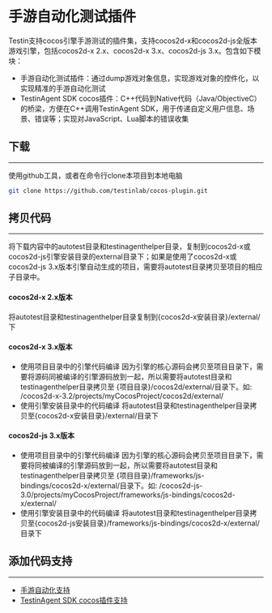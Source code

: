 手游自动化测试插件
============

  Testin支持cocos引擎手游测试的插件集，支持cocos2d-x和cocos2d-js全版本游戏引擎，包括cocos2d-x 2.x、cocos2d-x 3.x、cocos2d-js 3.x。包含如下模块：

  - 手游自动化测试插件：通过dump游戏对象信息，实现游戏对象的控件化，以实现精准的手游自动化测试
  - TestinAgent SDK cocos插件：C++代码到Native代码（Java/ObjectiveC）的桥梁，方便在C++调用TestinAgent SDK，用于传递自定义用户信息、场景、错误等；实现对JavaScript、Lua脚本的错误收集


## 下载
-----------
  使用github工具，或者在命令行clone本项目到本地电脑
```bash
git clone https://github.com/testinlab/cocos-plugin.git
```
 
## 拷贝代码
-----------
  将下载内容中的autotest目录和testinagenthelper目录，复制到cocos2d-x或cocos2d-js引擎安装目录的external目录下；如果是使用了cocos2d-x或cocos2d-js 3.x版本引擎自动生成的项目，需要将autotest目录拷贝至项目的相应子目录中。

#### cocos2d-x 2.x版本
  将autotest目录和testinagenthelper目录复制到{cocos2d-x安装目录}/external/下

#### cocos2d-x 3.x版本
 - 使用项目目录中的引擎代码编译
  因为引擎的核心源码会拷贝至项目目录下，需要将源码同被编译的引擎源码放到一起，所以需要将autotest目录和testinagenthelper目录拷贝至 {项目目录}/cocos2d/external/目录下。如: /cocos2d-x-3.2/projects/myCocosProject/cocos2d/external/
 - 使用引擎安装目录中的代码编译
  将autotest目录和testinagenthelper目录拷贝至{cocos2d-x安装目录}/external/目录下

#### cocos2d-js 3.x版本
 - 使用项目目录中的引擎代码编译
  因为引擎的核心源码会拷贝至项目目录下，需要将同被编译的引擎源码放到一起，所以需要将autotest目录和testinagenthelper目录拷贝至 {项目目录}/frameworks/js-bindings/cocos2d-x/external/目录下。如: /cocos2d-js-3.0/projects/myCocosProject/frameworks/js-bindings/cocos2d-x/external/
 - 使用引擎安装目录中的代码编译
  将autotest目录和testinagenthelper目录拷贝至{cocos2d-js安装目录}/frameworks/js-bindings/cocos2d-x/external/目录下

## 添加代码支持
-----------
 - [手游自动化支持](autotest/README.md)
 - [TestinAgent SDK cocos插件支持](testinagenthelper/README.md)
